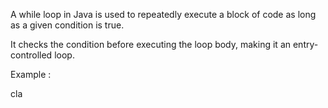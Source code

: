 

A while loop in Java is used to repeatedly execute a block of code as long as a given condition is true.

It checks the condition before executing the loop body, making it an entry-controlled loop.



Example :

cla

